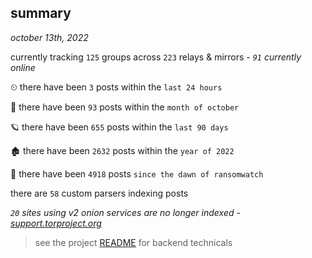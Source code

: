 
## summary
_october 13th, 2022_

currently tracking `125` groups across `223` relays & mirrors - _`91` currently online_

⏲ there have been `3` posts within the `last 24 hours`

🦈 there have been `93` posts within the `month of october`

🪐 there have been `655` posts within the `last 90 days`

🏚 there have been `2632` posts within the `year of 2022`

🦕 there have been `4918` posts `since the dawn of ransomwatch`

there are `58` custom parsers indexing posts

_`20` sites using v2 onion services are no longer indexed - [support.torproject.org](https://support.torproject.org/onionservices/v2-deprecation/)_

> see the project [README](https://github.com/joshhighet/ransomwatch#ransomwatch--) for backend technicals
